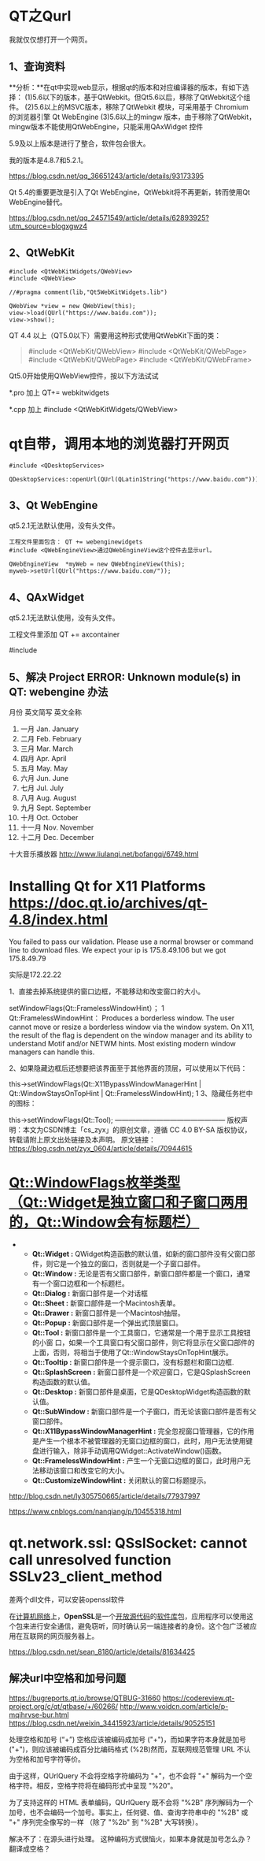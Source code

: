 # QT之Qurl

我就仅仅想打开一个网页。

## 1、查询资料

 **分析：**在qt中实现web显示，根据qt的版本和对应编译器的版本，有如下选择：
(1)5.6以下的版本，基于QtWebkit。但Qt5.6以后，移除了QtWebkit这个组件。
(2)5.6以上的MSVC版本，移除了QtWebkit 模块，可采用基于 Chromium 的浏览器引擎 Qt WebEngine
(3)5.6以上的mingw 版本，由于移除了QtWebkit，mingw版本不能使用QtWebEngine，只能采用QAxWidget 控件 

5.9及以上版本是进行了整合，软件包会很大。

我的版本是4.8.7和5.2.1。

 https://blog.csdn.net/qq_36651243/article/details/93173395 

 Qt 5.4的重要更改是引入了Qt WebEngine，QtWebkit将不再更新，转而使用Qt WebEngine替代。 

 https://blog.csdn.net/qq_24571549/article/details/62893925?utm_source=blogxgwz4 

## 2、QtWebKit

```
#include <QtWebKitWidgets/QWebView>
#include <QWebView>

//#pragma comment(lib,"Qt5WebKitWidgets.lib")

QWebView *view = new QWebView(this);
view->load(QUrl("https://www.baidu.com"));
view->show();
```

QT 4.4 以上（QT5.0以下）需要用这种形式使用QtWebKit下面的类：



> \#include <QtWebKit/QWebView>
> \#include <QtWebKit/QWebPage>
> \#include <QtWebKit/QWebPage>
> \#include <QtWebKit/QWebFrame>

Qt5.0开始使用QWebView控件，按以下方法试试

*.pro 加上 QT+= webkitwidgets

*.cpp 加上 #include <QtWebKitWidgets/QWebView>

# qt自带，调用本地的浏览器打开网页

```
#include <QDesktopServices>

QDesktopServices::openUrl(QUrl(QLatin1String("https://www.baidu.com")));
```

## 3、Qt WebEngine

qt5.2.1无法默认使用，没有头文件。

```
工程文件里面包含： QT += webenginewidgets 
#include <QWebEngineView>通过QWebEngineView这个控件去显示url。

QWebEngineView  *myWeb = new QWebEngineView(this);
myweb->setUrl(QUrl("https://www.baidu.com/"));
```

## 4、QAxWidget

qt5.2.1无法默认使用，没有头文件。

工程文件里添加 QT += axcontainer



#include <QAxWidget>

## 5、解决 Project ERROR: Unknown module(s) in QT: webengine 办法





月份   英文简写 英文全称

1. 一月   Jan.   January
2. 二月  Feb.   February
3. 三月  Mar.   March
4. 四月  Apr.   April
5. 五月  May.   May
6. 六月  Jun.   June
7. 七月  Jul.    July
8. 八月  Aug.   August
9. 九月  Sept.   September
10. 十月   Oct.    October
11. 十一月 Nov.    November
12. 十二月 Dec.   December

十大音乐播放器 http://www.liulanqi.net/bofangqi/6749.html 

# Installing Qt for X11 Platforms https://doc.qt.io/archives/qt-4.8/index.html 



 You failed to pass our validation. Please use a normal browser or command line to download files. We expect your ip is 175.8.49.106 but we got 175.8.49.79 

实际是172.22.22





1、直接去掉系统提供的窗口边框，不能移动和改变窗口的大小。

setWindowFlags(Qt::FramelessWindowHint）；
1
Qt::FramelessWindowHint： Produces a borderless window. The user cannot move or resize a borderless window via the window system. On X11, the result of the flag is dependent on the window manager and its ability to understand Motif and/or NETWM hints. Most existing modern window managers can handle this.

2、如果隐藏边框后还想要把该界面至于其他界面的顶层，可以使用以下代码：

this->setWindowFlags(Qt::X11BypassWindowManagerHint | Qt::WindowStaysOnTopHint | Qt::FramelessWindowHint);
1
3、隐藏任务栏中的图标：

this->setWindowFlags(Qt::Tool);
————————————————
版权声明：本文为CSDN博主「cs_zyx」的原创文章，遵循 CC 4.0 BY-SA 版权协议，转载请附上原文出处链接及本声明。
原文链接：https://blog.csdn.net/zyx_0604/article/details/70944615





# [Qt::WindowFlags枚举类型（Qt::Widget是独立窗口和子窗口两用的，Qt::Window会有标题栏）](https://www.cnblogs.com/findumars/p/8035463.html)

- - **Qt::Widget :** QWidget构造函数的默认值，如新的窗口部件没有父窗口部件，则它是一个独立的窗口，否则就是一个子窗口部件。
  - **Qt::Window :** 无论是否有父窗口部件，新窗口部件都是一个窗口，通常有一个窗口边框和一个标题栏。
  - **Qt::Dialog :** 新窗口部件是一个对话框
  - **Qt::Sheet :** 新窗口部件是一个Macintosh表单。
  - **Qt::Drawer :** 新窗口部件是一个Macintosh抽屉。
  - **Qt::Popup :** 新窗口部件是一个弹出式顶层窗口。
  - **Qt::Tool :** 新窗口部件是一个工具窗口，它通常是一个用于显示工具按钮的小窗 
    口，如果一个工具窗口有父窗口部件，则它将显示在父窗口部件的上面，否则，将相当于使用了Qt::WindowStaysOnTopHint展示。
  - **Qt::Tooltip :** 新窗口部件是一个提示窗口，没有标题栏和窗口边框.
  - **Qt::SplashScreen :** 新窗口部件是一个欢迎窗口，它是QSplashScreen构造函数的默认值。
  - **Qt::Desktop :** 新窗口部件是桌面，它是QDesktopWidget构造函数的默认值。
  - **Qt::SubWindow :** 新窗口部件是一个子窗口，而无论该窗口部件是否有父窗口部件。
  - **Qt::X11BypassWindowManagerHint :** 完全忽视窗口管理器，它的作用是产生一个根本不被管理器的无窗口边框的窗口，此时，用户无法使用键盘进行输入，除非手动调用QWidget::ActivateWindow()函数。
  - **Qt::FramelessWindowHint :** 产生一个无窗口边框的窗口，此时用户无法移动该窗口和改变它的大小。
  - **Qt::CustomizeWindowHint :** 关闭默认的窗口标题提示。

http://blog.csdn.net/ly305750665/article/details/77937997







 https://www.cnblogs.com/nanqiang/p/10455318.html 





# qt.network.ssl: QSslSocket: cannot call unresolved function SSLv23_client_method

差两个dll文件，可以安装openssl软件

 在[计算机网络](https://baike.baidu.com/item/计算机网络)上，**OpenSSL**是一个[开放源代码](https://baike.baidu.com/item/开放源代码)的[软件](https://baike.baidu.com/item/软件)[库](https://baike.baidu.com/item/库)包，应用程序可以使用这个包来进行安全通信，避免窃听，同时确认另一端连接者的身份。这个包广泛被应用在互联网的网页服务器上。 



 https://blog.csdn.net/sean_8180/article/details/81634425 
 
 
 
 
 
 
 
 
 
 
 
 
## 解决url中空格和加号问题
https://bugreports.qt.io/browse/QTBUG-31660
https://codereview.qt-project.org/c/qt/qtbase/+/60266/
http://www.voidcn.com/article/p-mqihrvse-bur.html
https://blog.csdn.net/weixin_34415923/article/details/90525151

处理空格和加号 (“+”)
空格应该被编码成加号 ("+")，而如果字符本身就是加号 ("+")，则应该被编码成百分比编码格式 (%2B)然而，互联网规范管理 URL 不认为空格和加号字符等价。

由于这样，QUrlQuery 不会将空格字符编码为 "+"，也不会将 "+" 解码为一个空格字符。相反，空格字符将在编码形式中呈现 "%20"。

为了支持这样的 HTML 表单编码，QUrlQuery 既不会将 "%2B" 序列解码为一个加号，也不会编码一个加号。事实上，任何键、值、查询字符串中的 "%2B" 或 "+" 序列完全像写的一样 （除了 "%2b" 到 "%2B" 大写转换）。
 
 解决不了：在源头进行处理。
 这种编码方式很恼火，如果本身就是加号怎么办？翻译成空格？
 
 
 
 
 
 
 
 
 
 